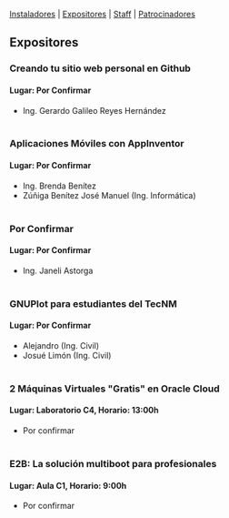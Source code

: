 [Instaladores](./instaladores.md) | [Expositores](./expositores) | [Staff](./staff.md) | [Patrocinadores](./patrocinadores.md)

## Expositores

### Creando tu sitio web personal en Github
#### Lugar: Por Confirmar
- Ing. Gerardo Galileo Reyes Hernández <br><br>


### Aplicaciones Móviles con AppInventor
#### Lugar: Por Confirmar
- Ing. Brenda Benítez
- Zúñiga Benítez José Manuel (Ing. Informática)<br><br>


### Por Confirmar
#### Lugar: Por Confirmar
- Ing. Janeli Astorga<br><br>


### GNUPlot para estudiantes del TecNM
#### Lugar: Por Confirmar
- Alejandro (Ing. Civil)
- Josué Limón (Ing. Civil)<br><br>


### 2 Máquinas Virtuales "Gratis" en Oracle Cloud
#### Lugar: Laboratorio C4, Horario: 13:00h
- Por confirmar<br><br>


### E2B: La solución multiboot para profesionales
#### Lugar: Aula C1, Horario: 9:00h
- Por confirmar<br><br>
